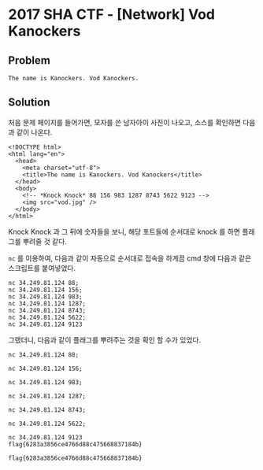 # 2017 SHA CTF - [Network] Vod Kanockers
## Problem
```
The name is Kanockers. Vod Kanockers.
```
## Solution
처음 문제 페이지를 들어가면, 모자를 쓴 남자아이 사진이 나오고,
소스를 확인하면 다음과 같이 나온다.

```
<!DOCTYPE html>
<html lang="en">
  <head>
    <meta charset="utf-8">
    <title>The name is Kanockers. Vod Kanockers</title>
  </head>
  <body>
    <!-- *Knock Knock* 88 156 983 1287 8743 5622 9123 -->
    <img src="vod.jpg" />
  </body>
</html>
```

Knock Knock 과 그 뒤에 숫자들을 보니, 해당 포트들에 순서대로 knock 를 하면 플래그를
뿌려줄 것 같다.

`nc` 를 이용하여, 다음과 같이 자동으로 순서대로 접속을 하게끔 cmd 창에 다음과 같은 스크립트를 붙여넣었다.

```
nc 34.249.81.124 88;
nc 34.249.81.124 156;
nc 34.249.81.124 983;
nc 34.249.81.124 1287;
nc 34.249.81.124 8743;
nc 34.249.81.124 5622;
nc 34.249.81.124 9123

```

그랬더니, 다음과 같이 플래그를 뿌려주는 것을 확인 할 수가 있었다.

```
nc 34.249.81.124 88;

nc 34.249.81.124 156;

nc 34.249.81.124 983;

nc 34.249.81.124 1287;

nc 34.249.81.124 8743;

nc 34.249.81.124 5622;

nc 34.249.81.124 9123
flag{6283a3856ce4766d88c475668837184b}
```

`flag{6283a3856ce4766d88c475668837184b}`
